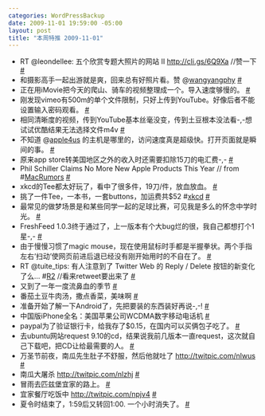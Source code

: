 ```yaml
--- 
categories: WordPressBackup
date: 2009-11-01 19:59:00 -05:00
layout: post
title: "本周特推 2009-11-01"
---
```

<ul class="aktt_tweet_digest">
	<li>RT @leondellee: 五个欣赏专题大照片的网站 II <a href="http://cli.gs/6Q9Xa" rel="nofollow">http://cli.gs/6Q9Xa</a> //赞一下 <a href="http://twitter.com/ztpala/statuses/5165445736" class="aktt_tweet_time">#</a></li>
	<li>和摄影高手一起出游就是爽，回来总有好照片看。赞 @<a href="http://twitter.com/wangyangphy" class="aktt_username">wangyangphy</a> <a href="http://twitter.com/ztpala/statuses/5165915757" class="aktt_tweet_time">#</a></li>
	<li>正在用iMovie把今天的爬山、骑车的视频整理成一个。导入速度够慢的。 <a href="http://twitter.com/ztpala/statuses/5166389453" class="aktt_tweet_time">#</a></li>
	<li>刚发现vimeo有500m的单个文件限制，只好上传到YouTube。好像后者不能设置输入密码观看。 <a href="http://twitter.com/ztpala/statuses/5179904219" class="aktt_tweet_time">#</a></li>
	<li>相同清晰度的视频，传到YouTube基本丝毫没变，传到土豆根本没法看-,-想试试优酷结果无法选择文件m4v <a href="http://twitter.com/ztpala/statuses/5188687259" class="aktt_tweet_time">#</a></li>
	<li>不知道 @<a href="http://twitter.com/apple4us" class="aktt_username">apple4us</a> 的主机是哪里的，访问速度真是超级快。打开页面就是瞬间的事。 <a href="http://twitter.com/ztpala/statuses/5203584264" class="aktt_tweet_time">#</a></li>
	<li>原来app store转美国地区之外的收入时还需要扣除15刀的电汇费-,- <a href="http://twitter.com/ztpala/statuses/5204001143" class="aktt_tweet_time">#</a></li>
	<li>Phil Schiller Claims No More New Apple Products This Year // from #<a href="http://search.twitter.com/search?q=%23MacRumors" class="aktt_hashtag">MacRumors</a> <a href="http://twitter.com/ztpala/statuses/5204201226" class="aktt_tweet_time">#</a></li>
	<li>xkcd的Tee都太好玩了，看中了很多件，19刀/件，放血放血。 <a href="http://twitter.com/ztpala/statuses/5222536409" class="aktt_tweet_time">#</a></li>
	<li>挑了一件Tee，一本书，一套buttons，加运费共$52 #<a href="http://search.twitter.com/search?q=%23xkcd" class="aktt_hashtag">xkcd</a> <a href="http://twitter.com/ztpala/statuses/5223105626" class="aktt_tweet_time">#</a></li>
	<li>最常见的做梦场景是和某些同学一起的足球比赛，可见我是多么的怀念中学时光。 <a href="http://twitter.com/ztpala/statuses/5234217195" class="aktt_tweet_time">#</a></li>
	<li>FreshFeed 1.0.3终于通过了，上一版本有个大bug烂的很，我自己都想打个1星-,- <a href="http://twitter.com/ztpala/statuses/5234367396" class="aktt_tweet_time">#</a></li>
	<li>由于慢慢习惯了magic mouse，现在使用鼠标时手都是半握拳状。两个手指左右‘扫动’使网页前进后退已经没有刚开始用时的不自在了。 <a href="http://twitter.com/ztpala/statuses/5247357135" class="aktt_tweet_time">#</a></li>
	<li>RT @tuite_tips: 有人注意到了 Twitter Web 的 Reply / Delete 按钮的新变化了么... #<a href="http://search.twitter.com/search?q=%23R2" class="aktt_hashtag">R2</a> //看来retweet要出来了 <a href="http://twitter.com/ztpala/statuses/5251159363" class="aktt_tweet_time">#</a></li>
	<li>又到了一年一度流鼻血的季节 <a href="http://twitter.com/ztpala/statuses/5262551143" class="aktt_tweet_time">#</a></li>
	<li>番茄土豆牛肉汤，撒点香菜，美味啊 <a href="http://twitter.com/ztpala/statuses/5269291376" class="aktt_tweet_time">#</a></li>
	<li>准备开始了解一下Android了，先把要装的东西装好再说-,-! <a href="http://twitter.com/ztpala/statuses/5275816794" class="aktt_tweet_time">#</a></li>
	<li>中国版iPhone全名：美国苹果公司WCDMA数字移动电话机 <a href="http://twitter.com/ztpala/statuses/5276947211" class="aktt_tweet_time">#</a></li>
	<li>paypal为了验证银行卡，给我存了$0.15，在国内可以买俩包子吃了。 <a href="http://twitter.com/ztpala/statuses/5277025372" class="aktt_tweet_time">#</a></li>
	<li>去ubuntu网站request 9.10的cd，结果说我前几版本一直request，这次就自己下载吧，把CD让给最需要的人。 <a href="http://twitter.com/ztpala/statuses/5279352553" class="aktt_tweet_time">#</a></li>
	<li>万圣节前夜，南瓜先生肚子不舒服，然后他就吐了  <a href="http://twitpic.com/nlwus" rel="nofollow">http://twitpic.com/nlwus</a> <a href="http://twitter.com/ztpala/statuses/5303760107" class="aktt_tweet_time">#</a></li>
	<li>南瓜大屠杀  <a href="http://twitpic.com/nlzhj" rel="nofollow">http://twitpic.com/nlzhj</a> <a href="http://twitter.com/ztpala/statuses/5304123340" class="aktt_tweet_time">#</a></li>
	<li>冒雨去匹兹堡宜家的路上。 <a href="http://twitter.com/ztpala/statuses/5316741780" class="aktt_tweet_time">#</a></li>
	<li>宜家餐厅吃饭中  <a href="http://twitpic.com/npjv4" rel="nofollow">http://twitpic.com/npjv4</a> <a href="http://twitter.com/ztpala/statuses/5319854379" class="aktt_tweet_time">#</a></li>
	<li>夏令时结束了，1:59后又转回1:00. 一个小时消失了。 <a href="http://twitter.com/ztpala/statuses/5332529022" class="aktt_tweet_time">#</a></li>
</ul>
